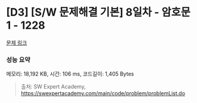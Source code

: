# [D3] [S/W 문제해결 기본] 8일차 - 암호문1 - 1228 

[문제 링크](https://swexpertacademy.com/main/code/problem/problemDetail.do?contestProbId=AV14w-rKAHACFAYD) 

### 성능 요약

메모리: 18,192 KB, 시간: 106 ms, 코드길이: 1,405 Bytes



> 출처: SW Expert Academy, https://swexpertacademy.com/main/code/problem/problemList.do
